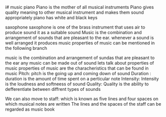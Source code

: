 i# music
 piano
Piano is the mother of all musical instruments 
Piano gives quality meaning to other musical instrument and makes them sound appropriately 
piano has white and black keys 

 saxophone
saxophone is one of the brass instrument that uses air to produce sound 
it as a suitable sound
Music is the combination and arrangement of sounds that are pleasant to the ear.
whenever a sound is well arranged it produces music 
properties of music can be mentioned in the following branch
 
 
 music is the combination and arrangement of sundas that are pleasant to the ear
 any music can be made out of sound 
 lets talk about properties of music
 properties of music are the characheristics that can be found in music
 Pitch: pitch is the going up and coming down of sound
 Duration : duration is the amount of time spent on a perticular note
 Intensity: Intensity is the loudness and softneess of sound
 Quality: Quality is the ability to defferentiate between diffrent types of sounds

 We can also move to staff: which is known as five lines and four spaces on which musical notes are written 
 The lines and the spaces of the staff can be regarded as music book
